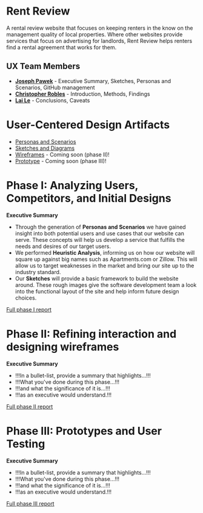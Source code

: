 # Rent Review

A rental review website that focuses on keeping renters in the know on the management quality of local properties. Where other websites provide services that focus on advertising for landlords, Rent Review helps renters find a rental agreement that works for them.

## UX Team Members

* **[Joseph Pawek](https://usabilityengineering.github.io/ux-portfolio-jpawek/)** - Executive Summary, Sketches, Personas and Scenarios, GitHub management
* **[Christopher Robles](https://usabilityengineering.github.io/ux-portfolio-akachriss/)** - Introduction, Methods, Findings
* **[Lai Le](https://usabilityengineering.github.io/ux-portfolio-laile823/)** - Conclusions, Caveats

# User-Centered Design Artifacts

* [Personas and Scenarios](personas/)
* [Sketches and Diagrams](sketches/)
* [Wireframes](#) - Coming soon (phase II)!
* [Prototype](#) - Coming soon (phase III)!

# Phase I: Analyzing Users, Competitors, and Initial Designs

**Executive Summary**

- Through the generation of **Personas and Scenarios** we have gained insight into both potential users and use cases that our website can serve. These concepts will help us develop a service that fulfills the needs and desires of our target users.
- We performed **Heuristic Analysis**, informing us on how our website will square up against big names such as Apartments.com or Zillow. This will allow us to target weaknesses in the market and bring our site up to the industry standard.
- Our **Sketches** will provide a basic framework to build the website around. These rough images give the software development team a look into the functional layout of the site and help inform future design choices.

[Full phase I report](phaseI/)

# Phase II: Refining interaction and designing wireframes

**Executive Summary**

* !!!In a bullet-list, provide a summary that highlights...!!!
* !!!What you've done during this phase...!!!
* !!!and what the significance of it is...!!!
* !!!as an executive would understand.!!!

[Full phase II report](phaseII/)

# Phase III: Prototypes and User Testing

**Executive Summary**

* !!!In a bullet-list, provide a summary that highlights...!!!
* !!!What you've done during this phase...!!!
* !!!and what the significance of it is...!!!
* !!!as an executive would understand.!!!

[Full phase III report](phaseIII/)
